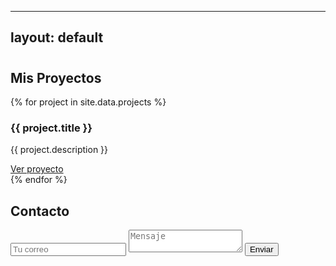 
---
layout: default
---

<!-- Encabezado con Typed.js -->
<h1><span id="typed"></span></h1>

<!-- Sección de proyectos -->
<h2>Mis Proyectos</h2>
<div id="projects">
  {% for project in site.data.projects %}
  <div class="project" data-aos="fade-up">
    <h3>{{ project.title }}</h3>
    <p>{{ project.description }}</p>
    <a href="{{ project.link }}" target="_blank">Ver proyecto</a>
  </div>
  {% endfor %}
</div>
<!-- Formulario de contacto -->
<h2>Contacto</h2>
<form action="https://formspree.io/f/tu-form-id" method="POST">
  <input type="email" name="email" placeholder="Tu correo" required>
  <textarea name="message" placeholder="Mensaje"></textarea>
  <button type="submit">Enviar</button>
</form>

<!-- Scripts -->
<script src="https://cdn.jsdelivr.net/npm/typed.js@2.0.12"></script>
<script src="https://cdn.jsdelivr.net/npm/aos@2.3.4/dist/aos.js"></script>
<link href="https://cdn.jsdelivr.net/npm/aos@2.3.4/dist/aos.css" rel="stylesheet">
<script src="/assets/js/main.js"></script>
